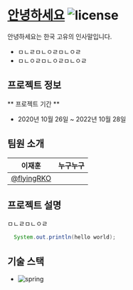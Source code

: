 # [안녕하세요](https://github.com/flyingRKO/practice/hello) ![license](https://img.shields.io/badge/<License>-MIT-<green>)

안녕하세요는 한국 고유의 인사말입니다.

* ㅁㄴㄹㅁㄴㅇㄹㅁㄴㅇㄹ
* ㅁㄴㅇㄹㅁㄴㅇㄹㅁㄴㅇㄹ


## 프로젝트 정보

** 프로젝트 기간 **
* 2020년 10월 26일 ~ 2022년 10월 28일

## 팀원 소개

| 이재훈 | 누구누구 |
| ------ | ----- |
| [@flyingRKO](https://github.com/flyingRKO)|

## 프로젝트 설명
ㅁㄴㄹㅁㄴㅇㄹ

``` java
  System.out.println(hello world);
```

## 기술 스택
- ![spring](https://img.shields.io/badge/Spring_Boot-F2F4F9?style=for-the-badge&logo=spring-boot)
